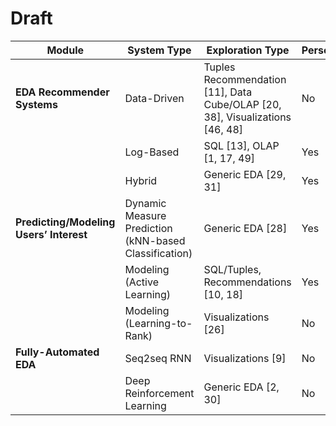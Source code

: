 # Draft
| **Module**                              | **System Type**                                       | **Exploration Type**                                                         | **Personalization** |
| --------------------------------------- | ----------------------------------------------------- | ---------------------------------------------------------------------------- | ------------------- |
| **EDA Recommender Systems**             | Data-Driven                                           | Tuples Recommendation [11], Data Cube/OLAP [20, 38], Visualizations [46, 48] | No                  |
|                                         | Log-Based                                             | SQL [13], OLAP [1, 17, 49]                                                   | Yes                 |
|                                         | Hybrid                                                | Generic EDA [29, 31]                                                         | Yes                 |
| **Predicting/Modeling Users’ Interest** | Dynamic Measure Prediction (kNN-based Classification) | Generic EDA [28]                                                             | Yes                 |
|                                         | Modeling (Active Learning)                            | SQL/Tuples, Recommendations [10, 18]                                         | Yes                 |
|                                         | Modeling (Learning-to-Rank)                           | Visualizations [26]                                                          | No                  |
| **Fully-Automated EDA**                 | Seq2seq RNN                                           | Visualizations [9]                                                           | No                  |
|                                         | Deep Reinforcement Learning                           | Generic EDA [2, 30]                                                          | No                  |
